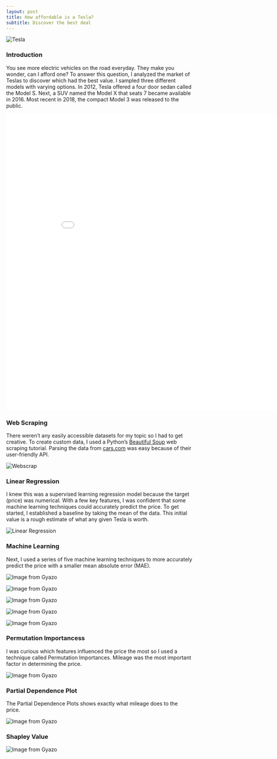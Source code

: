 ```yaml
---
layout: post
title: How affordable is a Tesla?
subtitle: Discover the best deal
---
```


![Tesla](https://i.gyazo.com/4c126da4fda4c205b088eb0cd1eddc03.jpg)

### Introduction

You see more electric vehicles on the road everyday. They make you wonder, can I afford one? To answer this question, I analyzed the market of Teslas to discover which had the best value. I sampled three different models with varying options. In 2012, Tesla offered a four door sedan called the Model S. Next, a SUV named the Model X that seats 7 became available in 2016. Most recent in 2018, the compact Model 3 was released to the public.

<iframe width="900" height="800" frameborder="0" scrolling="no" src="//plotly.com/~egrinalds/32.embed"></iframe>

### Web Scraping
There weren’t any easily accessible datasets for my topic so I had to get creative. To create custom data, I used a Python’s [Beautiful Soup](https://www.youtube.com/watch?v=ng2o98k983k&t=2467s) web scraping tutorial. Parsing the data from [cars.com](https://www.cars.com/for-sale/searchresults.action/?mdId=21655&mkId=28263&page=1&perPage=100&searchSource=PAGINATION&sort=relevance&stkTypId=28881&zc=99019) was easy because of their user-friendly API.

![Webscrap](https://i.gyazo.com/3447dec29eba4fb65736300b25162776.png)


### Linear Regression
I knew this was a supervised learning regression model because the target (price) was numerical. With a few key features, I was confident that some machine learning techniques could accurately predict the price. To get started, I established a baseline by taking the mean of the data. This initial value is a rough estimate of what any given Tesla is worth. 

![Linear Regression](https://i.gyazo.com/821c65603bf8e1a8ba85c3e6d3d183d4.png)

### Machine Learning

Next, I used a series of five machine learning techniques to more accurately predict the price with a smaller mean absolute error (MAE).

![Image from Gyazo](https://i.gyazo.com/449912dd09bec6ce89731a3e08a012a8.png)

![Image from Gyazo](https://i.gyazo.com/169bbbeb9384f739f560a19addfd8ade.png)

![Image from Gyazo](https://i.gyazo.com/9622dd36d62be55bde05959e74d100be.png)

![Image from Gyazo](https://i.gyazo.com/b0c2c08576f4f265e38e664b894e357f.png)

![Image from Gyazo](https://i.gyazo.com/8e8e459324c22c120a3df695f33fdb5e.png)

### Permutation Importancess

I was curious which features influenced the price the most so I used a technique called Permutation Importances. Mileage was the most important factor in determining the price.

![Image from Gyazo](https://i.gyazo.com/97ee446c81a6735d2be468763dbf9547.png)

### Partial Dependence Plot

The Partial Dependence Plots shows exactly what mileage does to the price. 

![Image from Gyazo](https://i.gyazo.com/14024bd6d01afed6c0862bb44521fc61.png)

### Shapley Value

![Image from Gyazo](https://i.gyazo.com/ba0e85873a986ca1a0888aafbacaf79f.png)


